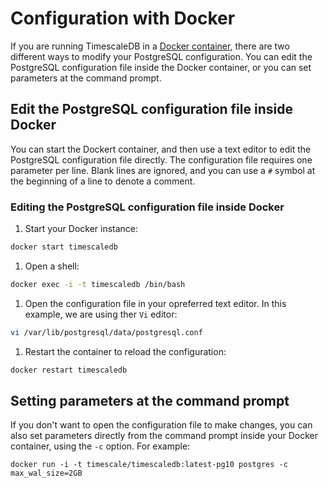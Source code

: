 # Configuration with Docker
If you are running TimescaleDB in a [Docker container][docker], there are two
different ways to modify your PostgreSQL configuration. You can edit the
PostgreSQL configuration file inside the Docker container, or you can set
parameters at the command prompt.

## Edit the PostgreSQL configuration file inside Docker
You can start the Dockert container, and then use a text editor to edit the
PostgreSQL configuration file directly. The configuration file requires one
parameter per line. Blank lines are ignored, and you can use a `#` symbol at the
beginning of a line to denote a comment.

<procedure>

### Editing the PostgreSQL configuration file inside Docker
1.  Start your Docker instance:
```bash
docker start timescaledb
```
1.  Open a shell:
```bash
docker exec -i -t timescaledb /bin/bash
```
1.  Open the configuration file in your opreferred text editor. In this example, we are using ther `Vi` editor:
```bash
vi /var/lib/postgresql/data/postgresql.conf
```
1.  Restart the container to reload the configuration:
```bash
docker restart timescaledb
```

</procedure>

## Setting parameters at the command prompt
If you don't want to open the configuration file to make changes, you can also
set parameters directly from the command prompt inside your Docker container,
using the `-c` option. For example:

```
docker run -i -t timescale/timescaledb:latest-pg10 postgres -c max_wal_size=2GB
```


[docker]: /how-to-guides/install-timescaledb//docker/installation-docker

